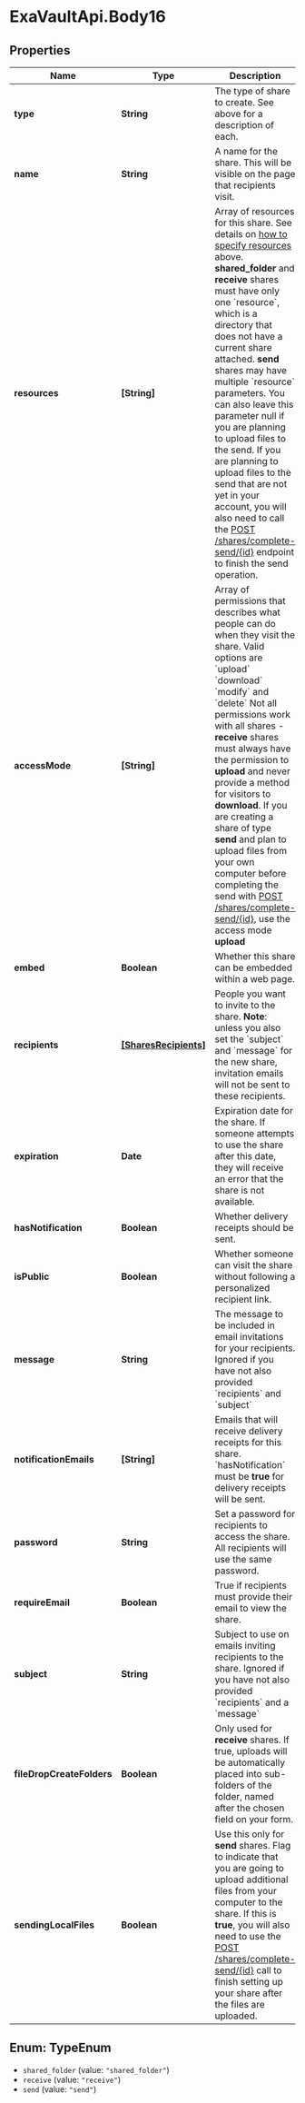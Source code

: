 # ExaVaultApi.Body16

## Properties
Name | Type | Description | Notes
------------ | ------------- | ------------- | -------------
**type** | **String** | The type of share to create. See above for a description of each. | 
**name** | **String** | A name for the share. This will be visible on the page that recipients visit.  | 
**resources** | **[String]** | Array of resources for this share. See details on [how to specify resources](#section/Identifying-Resources) above.  **shared_folder** and **receive** shares must have only one &#x60;resource&#x60;, which is a directory that does not have a current share attached.  **send** shares may have multiple &#x60;resource&#x60; parameters. You can also leave this parameter null if you are planning to upload files to the send. If you are planning to upload files to the send that are not yet in your account, you will also need to call the [POST /shares/complete-send/{id}](#operation/completeDirectSend) endpoint to finish the send operation.  | [optional] 
**accessMode** | **[String]** | Array of permissions that describes what people can do when they visit the share. Valid options are &#x60;upload&#x60; &#x60;download&#x60; &#x60;modify&#x60; and &#x60;delete&#x60;  Not all permissions work with all shares - **receive** shares must always have the permission to **upload** and never provide a method for visitors to **download**.  If you are creating a share of type **send** and plan to upload files from your own computer before completing the send with [POST /shares/complete-send/{id}](#operation/completeDirectSend), use the access mode **upload** | 
**embed** | **Boolean** | Whether this share can be embedded within a web page. | [optional] 
**recipients** | [**[SharesRecipients]**](SharesRecipients.md) | People you want to invite to the share. **Note**: unless you also set the &#x60;subject&#x60; and &#x60;message&#x60; for the new share, invitation emails will not be sent to these recipients. | [optional] 
**expiration** | **Date** | Expiration date for the share. If someone attempts to use the share after this date, they will receive an error that the share is not available. | [optional] 
**hasNotification** | **Boolean** | Whether delivery receipts should be sent. | [optional] 
**isPublic** | **Boolean** | Whether someone can visit the share without following a personalized recipient link. | [optional] 
**message** | **String** | The message to be included in email invitations for your recipients. Ignored if you have not also provided &#x60;recipients&#x60; and &#x60;subject&#x60; | [optional] 
**notificationEmails** | **[String]** | Emails that will receive delivery receipts for this share. &#x60;hasNotification&#x60; must be **true** for delivery receipts will be sent. | [optional] 
**password** | **String** | Set a password for recipients to access the share. All recipients will use the same password. | [optional] 
**requireEmail** | **Boolean** | True if recipients must provide their email to view the share. | [optional] 
**subject** | **String** | Subject to use on emails inviting recipients to the share. Ignored if you have not also provided &#x60;recipients&#x60; and a &#x60;message&#x60; | [optional] 
**fileDropCreateFolders** | **Boolean** | Only used for **receive** shares. If true, uploads will be automatically placed into sub-folders of the folder, named after the chosen field on your form.  | [optional] 
**sendingLocalFiles** | **Boolean** | Use this only for **send** shares. Flag to indicate that you are going to upload additional files from your computer to the share. If this is **true**, you will also need to use the [POST /shares/complete-send/{id}](#operation/completeDirectSend) call to finish setting up your share after the files are uploaded. | [optional] 

<a name="TypeEnum"></a>
## Enum: TypeEnum

* `shared_folder` (value: `"shared_folder"`)
* `receive` (value: `"receive"`)
* `send` (value: `"send"`)

